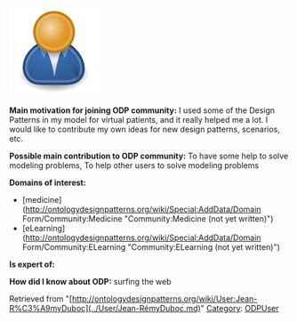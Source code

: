 [![Image:ODPUser.png](../images/a/a6/ODPUser.png)](../Image/ODPUser.png.md "Image:ODPUser.png")




  





__Main motivation for joining ODP community:__ I used some of the Design Patterns in my model for virtual patients, and it really helped me a lot.
I would like to contribute my own ideas for new design patterns, scenarios, etc.


__Possible main contribution to ODP community:__ To have some help to solve modeling problems, To help other users to solve modeling problems


__Domains of interest:__



* [medicine](http://ontologydesignpatterns.org/wiki/Special:AddData/Domain Form/Community:Medicine "Community:Medicine (not yet written)")
* [eLearning](http://ontologydesignpatterns.org/wiki/Special:AddData/Domain Form/Community:ELearning "Community:ELearning (not yet written)")


__Is expert of:__


  

__How did I know about ODP:__ surfing the web






Retrieved from "[http://ontologydesignpatterns.org/wiki/User:Jean-R%C3%A9myDuboc](../User/Jean-RémyDuboc.md)"
 [Category](http://ontologydesignpatterns.org/wiki/Special:Categories "Special:Categories"): [ODPUser](../Category/ODPUser.md "Category:ODPUser")